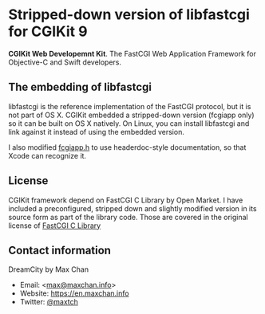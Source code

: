 # Stripped-down version of libfastcgi for CGIKit 9

**CGIKit Web Developemnt Kit**. The FastCGI Web Application Framework for
Objective-C and Swift developers.

## The embedding of libfastcgi

libfastcgi is the reference implementation of the FastCGI protocol, but it is
not part of OS X. CGIKit embedded a stripped-down version (fcgiapp only) so it
can be built on OS X natively. On Linux, you can install libfastcgi and link
against it instead of using the embedded version.

I also modified [fcgiapp.h](fcgiapp.h) to use headerdoc-style documentation, so
that Xcode can recognize it.

## License

CGIKit framework depend on FastCGI C Library by Open Market. I have included a
preconfigured, stripped down and slightly modified version in its source form as
part of the library code. Those are covered in the original license of [FastCGI
C Library](LICENSE.md)

## Contact information

DreamCity by Max Chan

* Email: &lt;<max@maxchan.info>&gt;
* Website: <https://en.maxchan.info>
* Twitter: [@maxtch](https://twitter.com/maxtch)
